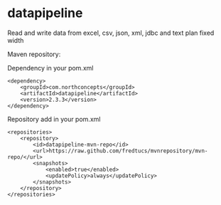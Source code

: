 # datapipeline
Read and write data from excel, csv, json, xml, jdbc and text plan fixed width

Maven repository:

Dependency in your pom.xml
```
<dependency>
	<groupId>com.northconcepts</groupId>
	<artifactId>datapipeline</artifactId>
	<version>2.3.3</version>
</dependency>
```
Repository add in your pom.xml
```
<repositories>
	<repository>
		<id>datapipeline-mvn-repo</id>
		<url>https://raw.github.com/fredtucs/mvnrepository/mvn-repo/</url>
		<snapshots>
			<enabled>true</enabled>
			<updatePolicy>always</updatePolicy>
		</snapshots>
	</repository>
</repositories>
```
